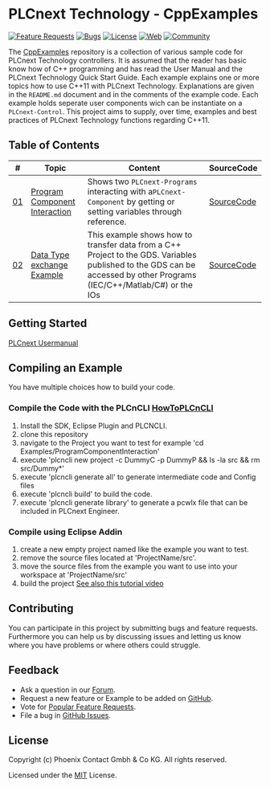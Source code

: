 # PLCnext Technology - CppExamples

[![Feature Requests](https://img.shields.io/github/issues/PLCnext/CppExamples/feature-request.svg)](https://github.com/PLCnext/CppExamples/issues?q=is%3Aopen+is%3Aissue+label%3Afeature-request+sort%3Areactions-%2B1-desc)
[![Bugs](https://img.shields.io/github/issues/PLCnext/CppExamples/bug.svg)](https://github.com/PLCnext/PLCnext_CppExamples/issues?utf8=✓&q=is%3Aissue+is%3Aopen+label%3Abug)
[![License](https://img.shields.io/badge/license-MIT-blue.svg)](LICENSE)
[![Web](https://img.shields.io/badge/PLCnext-Website-blue.svg)](https://www.phoenixcontact.com/plcnext)
[![Community](https://img.shields.io/badge/PLCnext-Community-blue.svg)](https://www.plcnext-community.net)


The [CppExamples](https://github.com/PLCnext/CppExamples) repository is a collection of various sample code for PLCnext Technology controllers. 
It is assumed that the reader has basic know how of C++ programming and has read the User Manual and the PLCnext Technology Quick Start Guide. 
Each example explains one or more topics how to use C++11 with PLCnext Technology. 
Explanations are given in the `README.md` document and in the comments of the example code.
Each example holds seperate user components wich can be instantiate on a `PLCnext-Control`.
This project aims to supply, over time, examples and best practices of PLCnext Technology functions regarding C++11.

## Table of Contents
|\#| Topic | Content | SourceCode
| ----- | ------ | ------ |------
|[01](Examples/ProgramComponentInteraction/)| [Program Component Interaction](Examples/ProgramComponentInteraction/README.md)| Shows two `PLCnext-Programs` interacting with a`PLCnext-Component` by getting or setting variables through reference.| [SourceCode](Examples/ProgramComponentInteraction/src/)
|[02](Examples/CppDataTypeTest/)| [Data Type exchange Example](Examples/CppDataTypeTest/README.md)| This example shows how to transfer data from a C++ Project to the GDS. Variables published to the GDS can be accessed by other Programs (IEC/C++/Matlab/C#) or the IOs| [SourceCode](Examples/CppDataTypeTest/src/)


## Getting Started
[PLCnext Usermanual](https://plcnext-community.net/index.php?option=com_wrapper&view=wrapper&Itemid=353&lang=en)

## Compiling an Example
You have multiple choices how to build your code.

### Compile the Code with the PLCnCLI [HowToPLCnCLI](https://plcnext-community.net/index.php?option=com_content&view=article&id=153:relaunch-22-9&catid=36&Itemid=248&lang=en)
1. Install the SDK, Eclipse Plugin and PLCNCLI.
2. clone this repository
3. navigate to the Project you want to test for example 'cd Examples/ProgramComponentInteraction' 
3. execute 'plcncli new project -c DummyC -p DummyP && ls -la src && rm src/Dummy*'
4. execute 'plcncli generate all' to generate intermediate code and Config files
5. execute 'plcncli build' to build the code.
6. execute 'plcncli generate library' to generate a pcwlx file that can be included in PLCnext Engineer. 

### Compile using Eclipse Addin
1. create a new empty project named like the example you want to test.
2. remove the source files located at 'ProjectName/src'.
3. move the source files from the example you want to use into your workspace at 'ProjectName/src'
4. build the project
[See also this tutorial video](https://plcnext-community.net/index.php?option=com_content&view=article&id=157:tutorial-video-your-first-steps-with-eclipse-and-c&catid=66&Itemid=343&lang=en)


## Contributing

You can participate in this project by submitting bugs and feature requests. 
Furthermore you can help us by discussing issues and letting us know where you have problems or where others could struggle.

## Feedback
* Ask a question in our [Forum](https://www.plcnext-community.net/index.php?option=com_easydiscuss&view=categories&Itemid=221&lang=en).
* Request a new feature or Example to be added on [GitHub](CONTRIBUTING.md).
* Vote for [Popular Feature Requests](https://github.com/PLCnext/CppExamples/issues?q=is%3Aopen+is%3Aissue+label%3Afeature-request+sort%3Areactions-%2B1-desc).
* File a bug in [GitHub Issues](https://github.com/PLCnext/CppExamples/issues).

## License

Copyright (c) Phoenix Contact Gmbh & Co KG. All rights reserved.

Licensed under the [MIT](/LICENSE) License.
